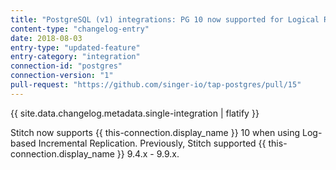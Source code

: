 ```yaml
---
title: "PostgreSQL (v1) integrations: PG 10 now supported for Logical Replication"
content-type: "changelog-entry"
date: 2018-08-03
entry-type: "updated-feature"
entry-category: "integration" 
connection-id: "postgres"
connection-version: "1"
pull-request: "https://github.com/singer-io/tap-postgres/pull/15"
---
```


{{ site.data.changelog.metadata.single-integration | flatify }}

Stitch now supports {{ this-connection.display_name }} 10 when using Log-based Incremental Replication. Previously, Stitch supported {{ this-connection.display_name }} 9.4.x - 9.9.x.